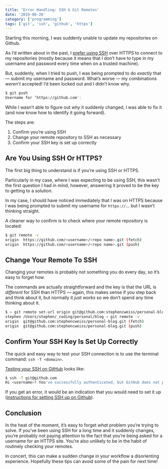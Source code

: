 ```yaml
---
title: 'Error Handling: SSH & Git Remotes'
date: '2019-06-26'
category: ['programming']
tags: ['git', 'ssh', 'github', 'https']
---
```


Starting this morning, I was suddenly unable to update my repositories on Github.

As I’d written about in the past, I [prefer using SSH](../../2018-08-30/git-clone-pull-and-push/) over HTTPS to connect to my repositories (mostly because it means that I don’t have to type in my username and password every time when on a trusted machine).

But, suddenly, when I tried to push, I was being prompted to do _exactly_ that — submit my username and password. What’s worse — my combinations _weren’t_ accepted! I’d been locked out and I didn’t know why.

```bash
$ git push
Username for ‘https://github.com':
```

While I wasn’t able to figure out _why_ it suddenly changed, I was able to fix it (and now know how to identify it going forward).

The steps are:

1. Confirm you’re using SSH
2. Change your remote repository to SSH as necessary
3. Confirm your SSH key is set up correctly

## Are You Using SSH Or HTTPS?

The first big thing to understand is if you’re using SSH or HTTPS.

Particularly in my case, where I was expecting to be using SSH, this wasn’t the first question I had in mind, however, answering it proved to be the key to getting to a solution.

In my case, I should have noticed immediately that I was on HTTPS because I was being prompted to submit my username for `https://`… but I wasn’t thinking straight.

A cleaner way to confirm is to check where your remote repository is located:

```bash
$ git remote -v
origin	https://github.com/<username>/<repo name>.git (fetch)
origin	https://github.com/<username>/<repo name>.git (push)
```

## Change Your Remote To SSH

Changing your remotes is probably not something you do every day, so it’s easy to forget how.

The commands are actually straightforward and the key is that the URL is _different_ for SSH than HTTPS — again, this makes sense if you step back and think about it, but normally it _just works_ so we don’t spend any time thinking about it.

```bash
$ ➾ git remote set-url origin git@github.com:stephencweiss/personal-blog.git
stephen /Users/stephen/_coding/personal/blog ➾ git remote -v
origin	git@github.com:stephencweiss/personal-blog.git (fetch)
origin	git@github.com:stephencweiss/personal-blog.git (push)
```

## Confirm Your SSH Key Is Set Up Correctly

The quick and easy way to test your SSH connection is to use the terminal command: `ssh -T <domain>`.

[Testing your SSH on GitHub](https://help.github.com/en/articles/testing-your-ssh-connection) looks like:

```bash
$ ssh -T git@github.com
Hi <username>! You've successfully authenticated, but GitHub does not provide shell access.
```

If you get an error, it would be an indication that you would need to set it up ([instructions for setting SSH up on Github](https://help.github.com/en/articles/adding-a-new-ssh-key-to-your-github-account)).

## Conclusion

In the heat of the moment, it’s easy to forget _what_ problem you’re trying to solve. If you’ve been using SSH for a long time and it suddenly changes, you’re probably not paying attention to the fact that you’re being asked for a username for an HTTPS site. You’re also unlikely to be in the habit of routinely checking your remotes.

In concert, this can make a sudden change in your workflow a disorienting experience. Hopefully these tips can avoid some of the pain for next time!
